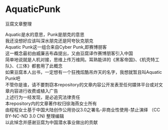 # AquaticPunk
豆腐文章整理

Aquatic是水的意思，Punk是朋克的意思
<br>我还没想好应该叫深水朋克还是阿夸狄克朋克
<br>Aquatic Punk这一组合来自Cyber Punk,即赛博朋客
<br>这一概念最初由威廉吉布森提出，又由豆腐译作赛博朋客引入中国
<br>简单地说就是人机对接，思维上传万维网。耳熟能详的《黑客帝国》、《机壳特工队》、《三体》都套用了此概念
<br>如果豆腐本人出书，一定想有一个狂拽炫酷吊炸天的名字，我想就暂且叫Aquatic Punk吧
<br>不管你是谁，请不要剽窃本repository的文章内容公开发表至任何媒体平台或对文章内容进行收费或植入广告
<br>上述行为一经发现，是必追究法律责任
<br>本repository内的文章著作权归徐海燕女士所有
<br>由程程女士基于中国大陆创作公用协议3.0之署名-非商业性使用-禁止演绎 （CC BY-NC-ND 3.0 CN) 整理编辑
<br>以此悼念并感谢豆腐为中国潜水事业做出的贡献
